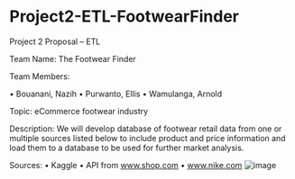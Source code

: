 # Project2-ETL-FootwearFinder

Project 2 Proposal – ETL

Team Name:  The Footwear Finder 

Team Members:

•	Bouanani, Nazih
•	Purwanto, Ellis
•	Wamulanga, Arnold 

Topic:  eCommerce footwear industry

Description:  We will develop database of footwear retail data from one or multiple sources listed below to include product and price information and load them to a database to be used for further market analysis. 

Sources:
•	Kaggle
•	API from www.shop.com 
•	www.nike.com 
![image](https://user-images.githubusercontent.com/88601907/144928220-91ee41a7-c138-45f1-932d-584f693d2ce3.png)
